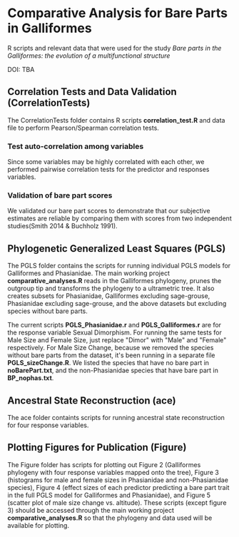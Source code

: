 # Comparative Analysis for Bare Parts in Galliformes
R scripts and relevant data that were used for the study *Bare parts in the Galliformes: the evolution of a multifunctional structure*

DOI: TBA

## Correlation Tests and Data Validation (CorrelationTests)
The CorrelationTests folder contains R scripts **correlation_test.R** and data file to perform Pearson/Spearman correlation tests.
### Test auto-correlation among variables
Since some variables may be highly correlated with each other, we performed pairwise correlation tests for the predictor and responses variables.
### Validation of bare part scores
We validated our bare part scores to demonstrate that our subjective estimates are reliable by comparing them with scores from two independent studies(Smith 2014 & Buchholz 1991).

## Phylogenetic Generalized Least Squares (PGLS)
The PGLS folder contains the scripts for running individual PGLS models for Galliformes and Phasianidae. The main working project **comparative_analyses.R** reads in the Galliformes phylogeny, prunes the outgroup tip and transforms the phylogeny to a ultrametric tree. It also creates subsets for Phasianidae, Galliformes excluding sage-grouse, Phasianidae excluding sage-grouse, and the above datasets but excluding species without bare parts.

The current scripts **PGLS_Phasianidae.r** and **PGLS_Galliformes.r** are for the response variable Sexual Dimorphism. For running the same tests for Male Size and Female Size, just replace "Dimor" with "Male" and "Female" respectively.
For Male Size Change, because we removed the species without bare parts from the dataset, it's been running in a separate file **PGLS_sizeChange.R**. We listed the species that have no bare part in **noBarePart.txt**, and the non-Phasianidae species that have bare part in **BP_nophas.txt**.

## Ancestral State Reconstruction (ace)
The ace folder containts scripts for running ancestral state reconstruction for four response variables.

## Plotting Figures for Publication (Figure)
The Figure folder has scripts for plotting out Figure 2 (Galliformes phylogeny with four response variables mapped onto the tree), Figure 3 (histograms for male and female sizes in Phasianidae and non-Phasianidae species), Figure 4 (effect sizes of each predictor predicting a bare part trait in the full PGLS model for Galliformes and Phasianidae), and Figure 5 (scatter plot of male size change vs. altitude). These scripts (except figure 3) should be accessed through the main working project **comparative_analyses.R** so that the phylogeny and data used will be available for plotting.
